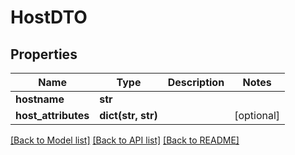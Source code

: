 # HostDTO

## Properties
Name | Type | Description | Notes
------------ | ------------- | ------------- | -------------
**hostname** | **str** |  | 
**host_attributes** | **dict(str, str)** |  | [optional] 

[[Back to Model list]](../README.md#documentation-for-models) [[Back to API list]](../README.md#documentation-for-api-endpoints) [[Back to README]](../README.md)

